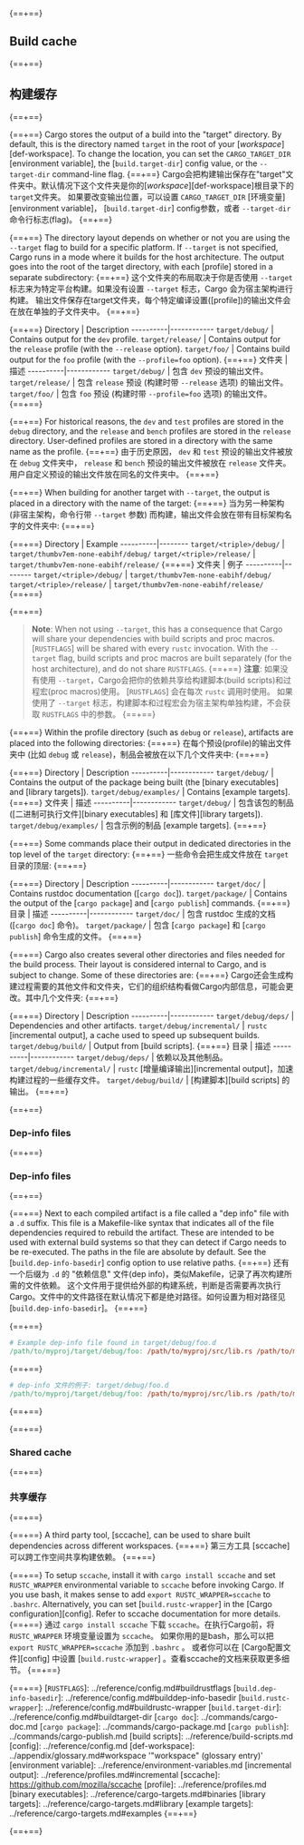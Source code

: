 {==+==}
## Build cache
{==+==}
## 构建缓存
{==+==}


{==+==}
Cargo stores the output of a build into the "target" directory. By default,
this is the directory named `target` in the root of your
[*workspace*][def-workspace]. To change the location, you can set the
`CARGO_TARGET_DIR` [environment variable], the [`build.target-dir`] config
value, or the `--target-dir` command-line flag.
{==+==}
Cargo会把构建输出保存在"target"文件夹中。默认情况下这个文件夹是你的[*workspace*][def-workspace]根目录下的 `target`文件夹。
如果要改变输出位置，可以设置 `CARGO_TARGET_DIR` [环境变量][environment variable]， [`build.target-dir`] config参数，或者 `--target-dir` 命令行标志(flag)。
{==+==}


{==+==}
The directory layout depends on whether or not you are using the `--target`
flag to build for a specific platform. If `--target` is not specified, Cargo
runs in a mode where it builds for the host architecture. The output goes into
the root of the target directory, with each [profile] stored in a separate
subdirectory:
{==+==}
这个文件夹的布局取决于你是否使用 `--target` 标志来为特定平台构建。如果没有设置 `--target` 标志，Cargo 会为宿主架构进行构建。
输出文件保存在target文件夹，每个特定编译设置([profile])的输出文件会在放在单独的子文件夹中。
{==+==}


{==+==}
Directory | Description
----------|------------
<code style="white-space: nowrap">target/debug/</code> | Contains output for the `dev` profile.
<code style="white-space: nowrap">target/release/</code> | Contains output for the `release` profile (with the `--release` option).
<code style="white-space: nowrap">target/foo/</code> | Contains build output for the `foo` profile (with the `--profile=foo` option).
{==+==}
文件夹 | 描述
----------|------------
<code style="white-space: nowrap">target/debug/</code> | 包含 `dev` 预设的输出文件。
<code style="white-space: nowrap">target/release/</code> | 包含 `release` 预设 (构建时带 `--release` 选项) 的输出文件。
<code style="white-space: nowrap">target/foo/</code> | 包含 `foo` 预设 (构建时带 `--profile=foo` 选项) 的输出文件。
{==+==}


{==+==}
For historical reasons, the `dev` and `test` profiles are stored in the
`debug` directory, and the `release` and `bench` profiles are stored in the
`release` directory. User-defined profiles are stored in a directory with the
same name as the profile.
{==+==}
由于历史原因， `dev` 和 `test` 预设的输出文件被放在 `debug` 文件夹中， `release` 和 `bench` 预设的输出文件被放在 `release` 文件夹。用户自定义预设的输出文件放在同名的文件夹中。
{==+==}


{==+==}
When building for another target with `--target`, the output is placed in a
directory with the name of the target:
{==+==}
当为另一种架构 (非宿主架构，命令行带 `--target` 参数) 而构建，输出文件会放在带有目标架构名字的文件夹中:
{==+==}

{==+==}
Directory | Example
----------|--------
<code style="white-space: nowrap">target/&lt;triple&gt;/debug/</code> | <code style="white-space: nowrap">target/thumbv7em-none-eabihf/debug/</code>
<code style="white-space: nowrap">target/&lt;triple&gt;/release/</code> | <code style="white-space: nowrap">target/thumbv7em-none-eabihf/release/</code>
{==+==}
文件夹 | 例子
----------|--------
<code style="white-space: nowrap">target/&lt;triple&gt;/debug/</code> | <code style="white-space: nowrap">target/thumbv7em-none-eabihf/debug/</code>
<code style="white-space: nowrap">target/&lt;triple&gt;/release/</code> | <code style="white-space: nowrap">target/thumbv7em-none-eabihf/release/</code>
{==+==}

{==+==}
> **Note**: When not using `--target`, this has a consequence that Cargo will
> share your dependencies with build scripts and proc macros. [`RUSTFLAGS`]
> will be shared with every `rustc` invocation. With the `--target` flag,
> build scripts and proc macros are built separately (for the host
> architecture), and do not share `RUSTFLAGS`.
{==+==}
> **注意**: 如果没有使用 `--target`，Cargo会把你的依赖共享给构建脚本(build scripts)和过程宏(proc macros)使用。
> [`RUSTFLAGS`] 会在每次 `rustc` 调用时使用。
> 如果使用了 `--target` 标志，构建脚本和过程宏会为宿主架构单独构建，不会获取 `RUSTFLAGS` 中的参数。
{==+==}


{==+==}
Within the profile directory (such as `debug` or `release`), artifacts are
placed into the following directories:
{==+==}
在每个预设(profile)的输出文件夹中 (比如 `debug` 或 `release`)，制品会被放在以下几个文件夹中:
{==+==}


{==+==}
Directory | Description
----------|------------
<code style="white-space: nowrap">target/debug/</code> | Contains the output of the package being built (the [binary executables] and [library targets]).
<code style="white-space: nowrap">target/debug/examples/</code> | Contains [example targets].
{==+==}
文件夹 | 描述
----------|------------
<code style="white-space: nowrap">target/debug/</code> | 包含该包的制品 ([二进制可执行文件][binary executables] 和 [库文件][library targets]).
<code style="white-space: nowrap">target/debug/examples/</code> | 包含示例的制品 [example targets].
{==+==}


{==+==}
Some commands place their output in dedicated directories in the top level of
the `target` directory:
{==+==}
一些命令会把生成文件放在 `target`目录的顶层:
{==+==}


{==+==}
Directory | Description
----------|------------
<code style="white-space: nowrap">target/doc/</code> | Contains rustdoc documentation ([`cargo doc`]).
<code style="white-space: nowrap">target/package/</code> | Contains the output of the [`cargo package`] and [`cargo publish`] commands.
{==+==}
目录 | 描述
----------|------------
<code style="white-space: nowrap">target/doc/</code> | 包含 rustdoc 生成的文档 ([`cargo doc`] 命令)。
<code style="white-space: nowrap">target/package/</code> | 包含 [`cargo package`] 和 [`cargo publish`] 命令生成的文件。
{==+==}

{==+==}
Cargo also creates several other directories and files needed for the build
process. Their layout is considered internal to Cargo, and is subject to
change. Some of these directories are:
{==+==}
Cargo还会生成构建过程需要的其他文件和文件夹，它们的组织结构看做Cargo内部信息，可能会更改。其中几个文件夹:
{==+==}

{==+==}
Directory | Description
----------|------------
<code style="white-space: nowrap">target/debug/deps/</code> | Dependencies and other artifacts.
<code style="white-space: nowrap">target/debug/incremental/</code> | `rustc` [incremental output], a cache used to speed up subsequent builds.
<code style="white-space: nowrap">target/debug/build/</code> | Output from [build scripts].
{==+==}
目录 | 描述
----------|------------
<code style="white-space: nowrap">target/debug/deps/</code> | 依赖以及其他制品。
<code style="white-space: nowrap">target/debug/incremental/</code> | `rustc` [增量编译输出][incremental output]，加速构建过程的一些缓存文件。
<code style="white-space: nowrap">target/debug/build/</code> |  [构建脚本][build scripts] 的输出。
{==+==}

{==+==}
### Dep-info files
{==+==}
### Dep-info files
{==+==}

{==+==}
Next to each compiled artifact is a file called a "dep info" file with a `.d`
suffix. This file is a Makefile-like syntax that indicates all of the file
dependencies required to rebuild the artifact. These are intended to be used
with external build systems so that they can detect if Cargo needs to be
re-executed. The paths in the file are absolute by default. See the
[`build.dep-info-basedir`] config option to use relative paths.
{==+==}
还有一个后缀为 `.d` 的 "依赖信息" 文件(dep info)，类似Makefile，记录了再次构建所需的文件依赖。
这个文件用于提供给外部的构建系统，判断是否需要再次执行Cargo。文件中的文件路径在默认情况下都是绝对路径。如何设置为相对路径见 [`build.dep-info-basedir`]。
{==+==}

{==+==}
```Makefile
# Example dep-info file found in target/debug/foo.d
/path/to/myproj/target/debug/foo: /path/to/myproj/src/lib.rs /path/to/myproj/src/main.rs
```
{==+==}
```Makefile
# dep-info 文件的例子: target/debug/foo.d
/path/to/myproj/target/debug/foo: /path/to/myproj/src/lib.rs /path/to/myproj/src/main.rs
```
{==+==}


{==+==}
### Shared cache
{==+==}
### 共享缓存
{==+==}


{==+==}
A third party tool, [sccache], can be used to share built dependencies across
different workspaces.
{==+==}
第三方工具 [sccache] 可以跨工作空间共享构建依赖。
{==+==}


{==+==}
To setup `sccache`, install it with `cargo install sccache` and set
`RUSTC_WRAPPER` environmental variable to `sccache` before invoking Cargo. If
you use bash, it makes sense to add `export RUSTC_WRAPPER=sccache` to
`.bashrc`. Alternatively, you can set [`build.rustc-wrapper`] in the [Cargo
configuration][config]. Refer to sccache documentation for more details.
{==+==}
通过 `cargo install sccache` 下载 `sccache`。在执行Cargo前，将 `RUSTC_WRAPPER` 环境变量设置为 `sccache`。
如果你用的是bash，那么可以把 `export RUSTC_WRAPPER=sccache` 添加到 `.bashrc` 。
或者你可以在 [Cargo配置文件][config] 中设置 [`build.rustc-wrapper`] 。查看sccache的文档来获取更多细节。
{==+==}


{==+==}
[`RUSTFLAGS`]: ../reference/config.md#buildrustflags
[`build.dep-info-basedir`]: ../reference/config.md#builddep-info-basedir
[`build.rustc-wrapper`]: ../reference/config.md#buildrustc-wrapper
[`build.target-dir`]: ../reference/config.md#buildtarget-dir
[`cargo doc`]: ../commands/cargo-doc.md
[`cargo package`]: ../commands/cargo-package.md
[`cargo publish`]: ../commands/cargo-publish.md
[build scripts]: ../reference/build-scripts.md
[config]: ../reference/config.md
[def-workspace]:  ../appendix/glossary.md#workspace  '"workspace" (glossary entry)'
[environment variable]: ../reference/environment-variables.md
[incremental output]: ../reference/profiles.md#incremental
[sccache]: https://github.com/mozilla/sccache
[profile]: ../reference/profiles.md
[binary executables]: ../reference/cargo-targets.md#binaries
[library targets]: ../reference/cargo-targets.md#library
[example targets]: ../reference/cargo-targets.md#examples
{==+==}

{==+==}
